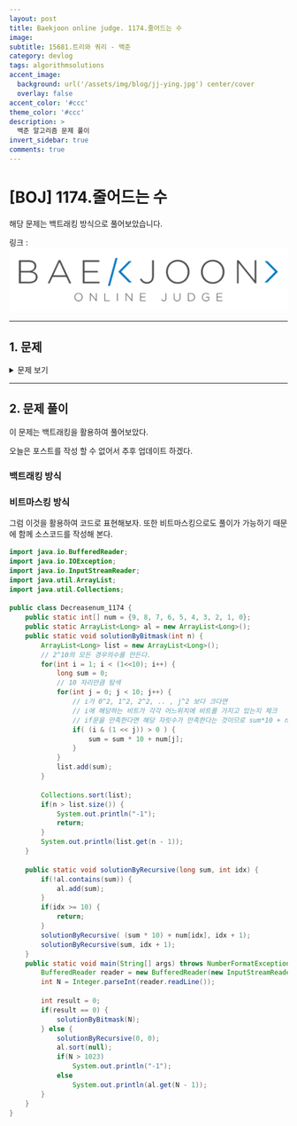 ```yaml
---
layout: post
title: Baekjoon online judge. 1174.줄어드는 수
image: 
subtitle: 15681.트리와 쿼리 - 백준
category: devlog
tags: algorithmsolutions
accent_image: 
  background: url('/assets/img/blog/jj-ying.jpg') center/cover
  overlay: false
accent_color: '#ccc'
theme_color: '#ccc'
description: >
  백준 알고리즘 문제 풀이
invert_sidebar: true
comments: true
---
```


# [BOJ] 1174.줄어드는 수
해당 문제는 백트래킹 방식으로 풀어보았습니다.

링크 :
[![image](/assets/img/algo_img/baekjoon_logo.png)](https://www.acmicpc.net/problem/1174)

---
## 1. 문제
<details>
<summary>문제 보기</summary>
<div markdown="1">

|시간 제한|메모리 제한|
|------|---|
|2 초|128 MB|

음이 아닌 정수를 십진법으로 표기했을 때, 왼쪽에서부터 자리수가 감소할 때, 그 수를 줄어드는 수라고 한다. 예를 들어, 321와 950은 줄어드는 수이고, 322와 958은 아니다.

N번째로 작은 줄어드는 수를 출력하는 프로그램을 작성하시오. 만약 그러한 수가 없을 때는 -1을 출력한다. 가장 작은 줄어드는 수가 1번째 작은 줄어드는 수이다.


### 입력(Input)

N이 주어진다. N은 1,000,000보다 작거나 같은 자연수이다.


### 출력(Output)

첫째 줄에 N번째 작은 줄어드는 수를 출력한다.

</div>
</details>

---

## 2. 문제 풀이
이 문제는 백트래킹을 활용하여 풀어보았다.   

오늘은 포스트를 작성 할 수 없어서 추후 업데이트 하겠다.

### 백트래킹 방식


### 비트마스킹 방식

그럼 이것을 활용하여 코드로 표현해보자.
또한 비트마스킹으로도 풀이가 가능하기 때문에 함께 소스코드를 작성해 본다.

```java
import java.io.BufferedReader;
import java.io.IOException;
import java.io.InputStreamReader;
import java.util.ArrayList;
import java.util.Collections;

public class Decreasenum_1174 {
    public static int[] num = {9, 8, 7, 6, 5, 4, 3, 2, 1, 0};
    public static ArrayList<Long> al = new ArrayList<Long>();
    public static void solutionByBitmask(int n) {
        ArrayList<Long> list = new ArrayList<Long>();
        // 2^10의 모든 경우의수를 만든다.
        for(int i = 1; i < (1<<10); i++) {
            long sum = 0;
            // 10 자리만큼 탐색
            for(int j = 0; j < 10; j++) {
                // i가 0^2, 1^2, 2^2, .. , j^2 보다 크다면
                // i에 해당하는 비트가 각각 어느위치에 비트를 가지고 있는지 체크
                // if문을 만족한다면 해당 자릿수가 만족한다는 것이므로 sum*10 + num[j]를 추가.
                if( (i & (1 << j)) > 0 ) {
                    sum = sum * 10 + num[j];
                }
            }
            list.add(sum);
        }

        Collections.sort(list);
        if(n > list.size()) {
            System.out.println("-1");
            return;
        }
        System.out.println(list.get(n - 1));
    }

    public static void solutionByRecursive(long sum, int idx) {
        if(!al.contains(sum)) {
            al.add(sum);
        }
        if(idx >= 10) {
            return;
        }
        solutionByRecursive( (sum * 10) + num[idx], idx + 1);
        solutionByRecursive(sum, idx + 1);
    }
    public static void main(String[] args) throws NumberFormatException, IOException {
        BufferedReader reader = new BufferedReader(new InputStreamReader(System.in));
        int N = Integer.parseInt(reader.readLine());

        int result = 0;
        if(result == 0) {
            solutionByBitmask(N);
        } else {
            solutionByRecursive(0, 0);
            al.sort(null);
            if(N > 1023)
                System.out.println("-1");
            else
                System.out.println(al.get(N - 1));
        }
    }
}
```